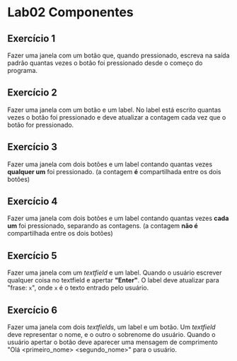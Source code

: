 # Lab02 Componentes

## Exercício 1

Fazer uma janela com um botão que, quando pressionado, escreva na saída padrão quantas vezes o botão foi pressionado desde o começo do programa.

## Exercício 2

Fazer uma janela com um botão e um label.
No label está escrito quantas vezes o botão foi pressionado e deve atualizar a contagem cada vez que o botão for pressionado.


## Exercício 3

Fazer uma janela com dois botões e um label contando quantas vezes **qualquer um** foi pressionado.
(a contagem **é** compartilhada entre os dois botões)

## Exercício 4

Fazer uma janela com dois botões e um label contando quantas vezes **cada um** foi pressionado, separando as contagens.
(a contagem **não é** compartilhada entre os dois botões)

## Exercício 5

Fazer uma janela com um *textfield* e um label. Quando o usuário escrever qualquer coisa no textfield e apertar **"Enter"**. O label deve atualizar para "frase: `x`", onde `x` é o texto entrado pelo usuário.

## Exercício 6

Fazer uma janela com dois *textfields*, um label e um botão.
Um *textfield* deve representar o nome, e o outro o sobrenome do usuário.
Quando o usuário apertar o botão deve aparecer uma mensagem de comprimento "Olá <primeiro_nome> <segundo_nome>" para o usuário.
